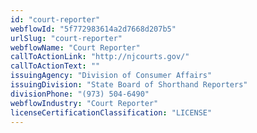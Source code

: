 ```yaml
---
id: "court-reporter"
webflowId: "5f772983614a2d7668d207b5"
urlSlug: "court-reporter"
webflowName: "Court Reporter"
callToActionLink: "http://njcourts.gov/"
callToActionText: ""
issuingAgency: "Division of Consumer Affairs"
issuingDivision: "State Board of Shorthand Reporters"
divisionPhone: "(973) 504-6490"
webflowIndustry: "Court Reporter"
licenseCertificationClassification: "LICENSE"
---
```

